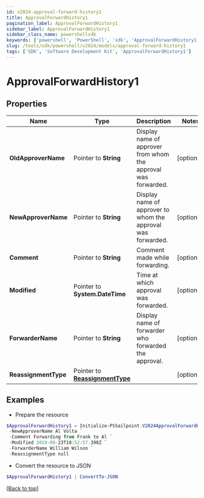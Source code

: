 ```yaml
---
id: v2024-approval-forward-history1
title: ApprovalForwardHistory1
pagination_label: ApprovalForwardHistory1
sidebar_label: ApprovalForwardHistory1
sidebar_class_name: powershellsdk
keywords: ['powershell', 'PowerShell', 'sdk', 'ApprovalForwardHistory1'] 
slug: /tools/sdk/powershell/v2024/models/approval-forward-history1
tags: ['SDK', 'Software Development Kit', 'ApprovalForwardHistory1']
---
```



# ApprovalForwardHistory1

## Properties

Name | Type | Description | Notes
------------ | ------------- | ------------- | -------------
**OldApproverName** |  Pointer to **String** | Display name of approver from whom the approval was forwarded. | [optional] 
**NewApproverName** |  Pointer to **String** | Display name of approver to whom the approval was forwarded. | [optional] 
**Comment** |  Pointer to **String** | Comment made while forwarding. | [optional] 
**Modified** |  Pointer to **System.DateTime** | Time at which approval was forwarded. | [optional] 
**ForwarderName** |  Pointer to **String** | Display name of forwarder who forwarded the approval. | [optional] 
**ReassignmentType** |  Pointer to [**ReassignmentType**](reassignment-type) |  | [optional] 

## Examples

- Prepare the resource
```powershell
$ApprovalForwardHistory1 = Initialize-PSSailpoint.V2024ApprovalForwardHistory1  -OldApproverName Frank Mir `
 -NewApproverName Al Volta `
 -Comment Forwarding from Frank to Al `
 -Modified 2019-08-23T18:52:57.398Z `
 -ForwarderName William Wilson `
 -ReassignmentType null
```

- Convert the resource to JSON
```powershell
$ApprovalForwardHistory1 | ConvertTo-JSON
```


[[Back to top]](#) 

